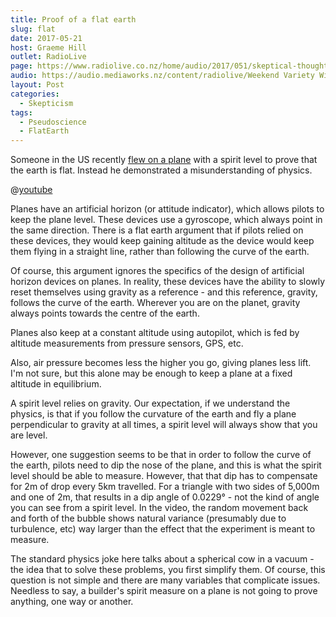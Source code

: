 ```yaml
---
title: Proof of a flat earth
slug: flat
date: 2017-05-21
host: Graeme Hill
outlet: RadioLive
page: https://www.radiolive.co.nz/home/audio/2017/051/skeptical-thoughts-with-mark-honeychurch.html
audio: https://audio.mediaworks.nz/content/radiolive/Weekend Variety Wireless/May 17/21_05_17_Skeptical.mp3
layout: Post
categories:
  - Skepticism
tags:
  - Pseudoscience
  - FlatEarth
---
```


Someone in the US recently [flew on a plane](https://www.indy100.com/article/flat-earth-conspiracy-theorist-spirit-level-plane-prove-curvature-7746121) with a spirit level to prove that the earth is flat. Instead he demonstrated a misunderstanding of physics.

<!-- more -->

@[youtube](https://youtu.be/6nNUEU8gnf4?t=1m28s)

Planes have an artificial horizon (or attitude indicator), which allows pilots to keep the plane level. These devices use a gyroscope, which always point in the same direction. There is a flat earth argument that if pilots relied on these devices, they would keep gaining altitude as the device would keep them flying in a straight line, rather than following the curve of the earth.

Of course, this argument ignores the specifics of the design of artificial horizon devices on planes. In reality, these devices have the ability to slowly reset themselves using gravity as a reference - and this reference, gravity, follows the curve of the earth. Wherever you are on the planet, gravity always points towards the centre of the earth.

Planes also keep at a constant altitude using autopilot, which is fed by altitude measurements from pressure sensors, GPS, etc.

Also, air pressure becomes less the higher you go, giving planes less lift. I'm not sure, but this alone may be enough to keep a plane at a fixed altitude in equilibrium.

A spirit level relies on gravity. Our expectation, if we understand the physics, is that if you follow the curvature of the earth and fly a plane perpendicular to gravity at all times, a spirit level will always show that you are level.

However, one suggestion seems to be that in order to follow the curve of the earth, pilots need to dip the nose of the plane, and this is what the spirit level should be able to measure. However, that that dip has to compensate for 2m of drop every 5km travelled. For a triangle with two sides of 5,000m and one of 2m, that results in a dip angle of 0.0229° - not the kind of angle you can see from a spirit level. In the video, the random movement back and forth of the bubble shows natural variance (presumably due to turbulence, etc) way larger than the effect that the experiment is meant to measure.

The standard physics joke here talks about a spherical cow in a vacuum - the idea that to solve these problems, you first simplify them. Of course, this question is not simple and there are many variables that complicate issues. Needless to say, a builder's spirit measure on a plane is not going to prove anything, one way or another.
